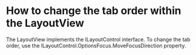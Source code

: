 # How to change the tab order within the LayoutView


<p>The LayoutView implements the ILayoutControl interface. To change the tab order, use the ILayoutControl.OptionsFocus.MoveFocusDirection property.</p>

<br/>


